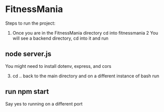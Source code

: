# FitnessMania

Steps to run the project:

1. Once you are in the FitnessMania directory cd into fitnessmania
2 You will see a backend directory, cd into it and run
## node server.js
You might need to install dotenv, express, and cors 

3. cd .. back to the main directory and on a different instance of bash run
## run npm start
Say yes to running on a different port
